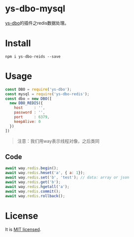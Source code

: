 # ys-dbo-mysql

[ys-dbo](https://www.npmjs.com/package/ys-dbo)的插件之redis数据处理。

# Install

```shell
npm i ys-dbo-reids --save
```

# Usage

```javascript
const DBO = require('ys-dbo');
const mysql = require('ys-dbo-redis');
const dbo = new DBO([
  new DBO_REDIS({
    host     : '',
    password : '',
    port     : 6379,
    keepAlive: 0
  })
])
```

> 注意：我们用way表示线程对像，之后类同

## Code

```javascript
await way.redis.begin();
await way.redis.hmset('a', { a: 1});
await way.redis.set('b', 'test'); // data: array or json
await way.redis.get('b');
await way.redis.hgetall('a');
await way.redis.commit();
await way.redis.rollback();
```

# License

It is [MIT licensed](https://opensource.org/licenses/MIT).